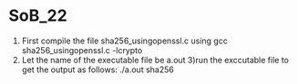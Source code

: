 # SoB_22

1) First compile the file sha256_usingopenssl.c using gcc sha256_usingopenssl.c -lcrypto
2) Let the name of the executable file be a.out
3)run the exccutable file to get the output as follows: ./a.out sha256

